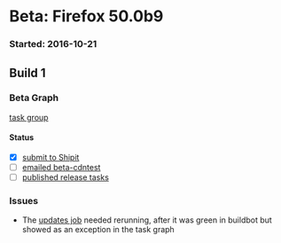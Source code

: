 # Beta: Firefox 50.0b9

### Started: 2016-10-21

## Build 1

### Beta Graph
[task group](https://tools.taskcluster.net/push-inspector/#/Z4sw9Z2cSs2cX0eAmrj1RQ)


#### Status
- [x] [submit to Shipit](https://wiki.mozilla.org/Release:Release_Automation_on_Mercurial:Starting_a_Release#Submit_to_Ship_It)
- [ ] [emailed beta-cdntest](../how-tos/relpro.md#1-email-drivers-re-release-live-on-test-channel)
- [ ] [published release tasks](../how-tos/relpro.md#3-publish-release)

### Issues
- The [updates job](https://tools.taskcluster.net/task-inspector/#EzV-GLbWR4CyBQHFRkbFPQ/) needed rerunning, after it was green in buildbot but showed as an exception in the task graph


